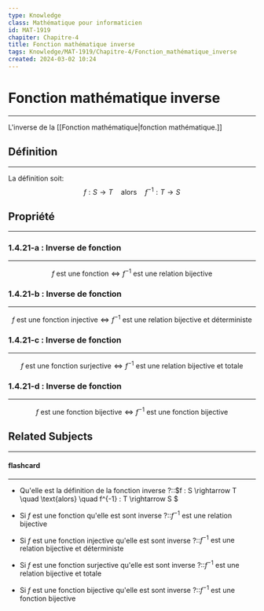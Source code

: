 ```yaml
---
type: Knowledge
class: Mathématique pour informaticien
id: MAT-1919
chapiter: Chapitre-4
title: Fonction mathématique inverse 
tags: Knowledge/MAT-1919/Chapitre-4/Fonction_mathématique_inverse 
created: 2024-03-02 10:24
---
```

# Fonction mathématique inverse 
----
L'inverse de la [[Fonction mathématique|fonction mathématique.]]

## Définition
----
La définition soit:
$$f : S \rightarrow T \quad \text{alors} \quad f^{-1} : T \rightarrow S $$


## Propriété
----
### 1.4.21-a : Inverse de fonction
----
$$f \ \text{est une fonction} \Leftrightarrow f^{-1} \ \text{est une relation bijective}$$

### 1.4.21-b : Inverse de fonction
----
$$f \ \text{est une fonction injective} \Leftrightarrow f^{-1} \ \text{est une relation bijective et déterministe}$$

### 1.4.21-c : Inverse de fonction
----
$$f \ \text{est une fonction surjective} \Leftrightarrow f^{-1} \ \text{est une relation bijective et totale}$$

### 1.4.21-d : Inverse de fonction
----
$$f \ \text{est une fonction bijective} \Leftrightarrow f^{-1} \ \text{est une fonction bijective}$$

## Related Subjects
----
#### flashcard 
----
-  Qu'elle est la définition de la fonction inverse ?::$f : S \rightarrow T \quad \text{alors} \quad f^{-1} : T \rightarrow S $
<!--SR:!2024-03-05,3,250-->
- Si $f \ \text{est une fonction}$ qu'elle est sont inverse ?::$f^{-1} \ \text{est une relation bijective}$
<!--SR:!2024-03-05,3,250-->
- Si $f \ \text{est une fonction injective}$ qu'elle est sont inverse ?::$f^{-1} \ \text{est une relation bijective et déterministe}$
<!--SR:!2024-03-05,3,250-->
- Si $f \ \text{est une fonction surjective}$ qu'elle est sont inverse ?::$f^{-1} \ \text{est une relation bijective et totale}$
<!--SR:!2024-03-05,3,250-->
- Si $f \ \text{est une fonction bijective}$ qu'elle est sont inverse ?::$f^{-1} \ \text{est une fonction bijective}$
<!--SR:!2024-03-05,3,250-->